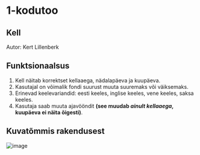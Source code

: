 # 1-kodutoo

## Kell

Autor: Kert Lillenberk

## Funktsionaalsus

1. Kell näitab korrektset kellaaega, nädalapäeva ja kuupäeva.
2. Kasutajal on võimalik fondi suurust muuta suuremaks või väiksemaks.
3. Erinevad keelevariandid: eesti keeles, inglise keeles, vene keeles, saksa keeles.
4. Kasutaja saab muuta ajavööndit **(see muudab _ainult kellaaega_, kuupäeva ei näita õigesti)**.

## Kuvatõmmis rakendusest

![image](https://user-images.githubusercontent.com/90192525/156723925-47c310bb-b45b-4266-a201-46865bcbc421.png)

